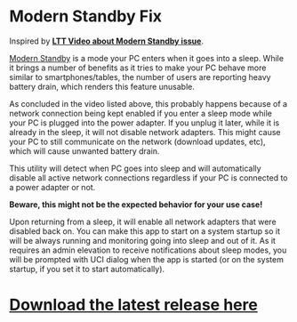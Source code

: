 # Modern Standby Fix

Inspired by [**LTT Video about Modern Standby issue**](https://www.youtube.com/watch?v=OHKKcd3sx2c).

[Modern Standby](https://learn.microsoft.com/en-us/windows-hardware/design/device-experiences/modern-standby) is a mode your PC enters when it goes into a sleep. While it brings a number of benefits as it tries to make your PC behave more similar to smartphones/tables, the number of users are reporting heavy battery drain, which renders this feature unusable.

As concluded in the video listed above, this probably happens because of a network connection being kept enabled if you enter a sleep mode while your PC is plugged into the power adapter. If you unplug it later, while it is already in the sleep, it will not disable network adapters. This might cause your PC to still communicate on the network (download updates, etc), which will cause unwanted battery drain.


This utility will detect when PC goes into sleep and will automatically disable all active network connections regardless if your PC is connected to a power adapter or not.

**Beware, this might not be the expected behavior for your use case!**

Upon returning from a sleep, it will enable all network adapters that were disabled back on. You can make this app to start on a system startup so it will be always running and monitoring going into sleep and out of it. As it requires an admin elevation to receive notifications about sleep modes, you will be prompted with UCI dialog when the app is started (or on the system startup, if you set it to start automatically).


# [**Download the latest release here**](https://github.com/martinchrzan/ModernStandbyFix/releases/latest)
